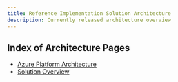 ```yaml
---
title: Reference Implementation Solution Architecture
description: Currently released architecture overview
---
```


## Index of Architecture Pages

- [Azure Platform Architecture](azure-platform-architecture.md)
- [Solution Overview](solution-architecture.md)